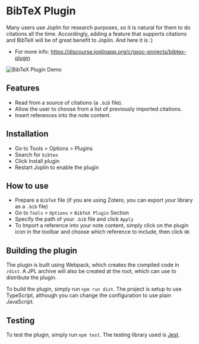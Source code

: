 
# BibTeX Plugin

Many users use Joplin for research purposes, so it is natural for them to do citations all the time. Accordingly, adding a feature that supports citations and BibTeX will be of great benefit to Joplin. And here it is :)
- For more info: https://discourse.joplinapp.org/c/gsoc-projects/bibtex-plugin

![BibTeX Plugin Demo](https://i.ibb.co/TWrHVqF/Peek-2021-06-21-22-09.gif)

## Features
- Read from a source of citations (a `.bib` file).
- Allow the user to choose from a list of previously imported citations.
- Insert references into the note content.

## Installation
- Go to Tools > Options > Plugins
- Search for `bibtex`
- Click Install plugin
- Restart Joplin to enable the plugin

## How to use
- Prepare a `BibTeX` file (if you are using Zotero, you can export your library as a `.bib` file)
- Go to `Tools` > `Options` > `BibTeX Plugin` Section
- Specify the path of your `.bib` file and click `Apply`
- To Import a reference into your note content, simply click on the plugin icon in the toolbar and choose which reference to include, then click `OK`

## Building the plugin
The plugin is built using Webpack, which creates the compiled code in `/dist`. A JPL archive will also be created at the root, which can use to distribute the plugin.

To build the plugin, simply run `npm run dist`.
The project is setup to use TypeScript, although you can change the configuration to use plain JavaScript.

## Testing
To test the plugin, simply run `npm test`. The testing library used is [Jest](https://jestjs.io/).

